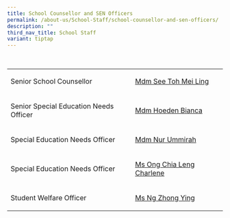 ```yaml
---
title: School Counsellor and SEN Officers
permalink: /about-us/School-Staff/school-counsellor-and-sen-officers/
description: ""
third_nav_title: School Staff
variant: tiptap
---
```

<p>
<br>
</p>
<table style="minWidth: 50px">
<colgroup>
<col>
<col>
</colgroup>
<tbody>
<tr>
<td rowspan="1" colspan="1">
<p>Senior School Counsellor</p>
</td>
<td rowspan="1" colspan="1">
<p><a href="mailto:see_toh_mei_ling@moe.edu.sg" rel="noopener noreferrer nofollow" target="_blank">Mdm See Toh Mei Ling</a>
</p>
</td>
</tr>
<tr>
<td rowspan="1" colspan="1">
<p>Senior Special Education Needs Officer</p>
</td>
<td rowspan="1" colspan="1">
<p><a href="mailto:hoeden_bianca_majella@moe.edu.sg" rel="noopener noreferrer nofollow" target="_blank">Mdm Hoeden Bianca</a>
</p>
</td>
</tr>
<tr>
<td rowspan="1" colspan="1">
<p>Special Education Needs Officer</p>
</td>
<td rowspan="1" colspan="1">
<p><a href="mailto:nur_ummirah_mohd_nazhar@moe.edu.sg" rel="noopener noreferrer nofollow" target="_blank">Mdm Nur Ummirah</a>
</p>
</td>
</tr>
<tr>
<td rowspan="1" colspan="1">
<p>Special Education Needs Officer</p>
</td>
<td rowspan="1" colspan="1">
<p><a href="mailto:ong_chia_leng@moe.edu.sg" rel="noopener noreferrer nofollow" target="_blank">Ms Ong Chia Leng Charlene</a>
</p>
</td>
</tr>
<tr>
<td rowspan="1" colspan="1">
<p>Student Welfare Officer</p>
</td>
<td rowspan="1" colspan="1">
<p><a href="mailto:ng_zhong_ying@moe.edu.sg" rel="noopener noreferrer nofollow" target="_blank">Ms Ng Zhong Ying</a>
</p>
</td>
</tr>
</tbody>
</table>
<p></p>